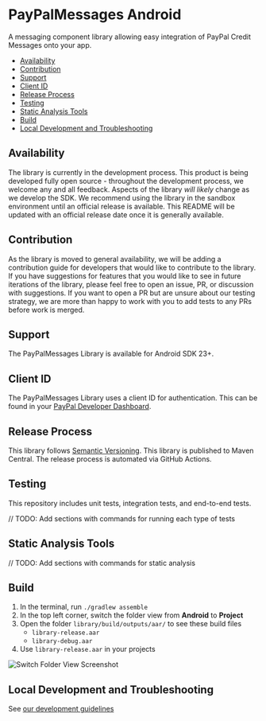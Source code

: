 # PayPalMessages Android

A messaging component library allowing easy integration of PayPal Credit Messages onto your app.

- [Availability](#availability)
- [Contribution](#contribution)
- [Support](#support)
- [Client ID](#client-id)
- [Release Process](#release-process)
- [Testing](#testing)
- [Static Analysis Tools](#static-analysis-tools)
- [Build](#build)
- [Local Development and Troubleshooting](#local-development-and-troubleshooting)

## Availability
The library is currently in the development process. This product is being developed fully open source - throughout the development process, we welcome any and all feedback. Aspects of the library _will likely_ change as we develop the SDK. We recommend using the library in the sandbox environment until an official release is available. This README will be updated with an official release date once it is generally available.

## Contribution
As the library is moved to general availability, we will be adding a contribution guide for developers that would like to contribute to the library. If you have suggestions for features that you would like to see in future iterations of the library, please feel free to open an issue, PR, or discussion with suggestions. If you want to open a PR but are unsure about our testing strategy, we are more than happy to work with you to add tests to any PRs before work is merged.

## Support
The PayPalMessages Library is available for Android SDK 23+.

## Client ID

The PayPalMessages Library uses a client ID for authentication. This can be found in your [PayPal Developer Dashboard](https://developer.paypal.com/api/rest/#link-getstarted).

## Release Process
This library follows [Semantic Versioning](https://semver.org/). This library is published to Maven Central. The release process is automated via GitHub Actions.

## Testing

This repository includes unit tests, integration tests, and end-to-end tests.

// TODO: Add sections with commands for running each type of tests

## Static Analysis Tools

// TODO: Add sections with commands for static analysis

## Build

1. In the terminal, run `./gradlew assemble`
2. In the top left corner, switch the folder view from **Android** to **Project**
3. Open the folder `library/build/outputs/aar/` to see these build files
	- `library-release.aar`
	- `library-debug.aar`
4. Use `library-release.aar` in your projects

![Switch Folder View Screenshot](readme-images/build-switch_view.png)

## Local Development and Troubleshooting

See [our development guidelines](DEVELOPMENT.md)
